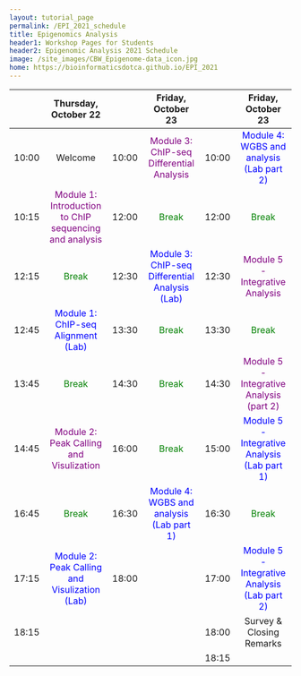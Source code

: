 ```yaml
---
layout: tutorial_page
permalink: /EPI_2021_schedule
title: Epigenomics Analysis
header1: Workshop Pages for Students
header2: Epigenomic Analysis 2021 Schedule
image: /site_images/CBW_Epigenome-data_icon.jpg
home: https://bioinformaticsdotca.github.io/EPI_2021
---
```


| | **Thursday, October 22** | | **Friday, October 23** || **Friday, October 23** |
| :---: | :---: | :---: | :---: | :---: | :---: |  
|	10:00	|	Welcome	|	10:00	|	<font color="purple">Module 3: ChIP-seq Differential Analysis</font>	|	10:00	|	<font color="blue">Module 4: WGBS and analysis (Lab part 2)</font>	|
|	10:15	|	<font color="purple">Module 1: Introduction to ChIP sequencing and analysis</font>	|	12:00	|	<font color="green">Break</font>	|	12:00	|	<font color="green">Break</font>	|
|	12:15	|	<font color="green">Break</font>	|	12:30	|	<font color="blue">Module 3: ChIP-seq Differential Analysis (Lab)</font>	|	12:30	|	<font color="purple">Module 5 - Integrative Analysis</font>	|
|	12:45	|	<font color="blue">Module 1: ChIP-seq Alignment (Lab)</font>	|	13:30	|	<font color="green">Break</font>	|	13:30	|	<font color="green">Break</font>	|
|	13:45	|	<font color="green">Break</font>	|	14:30	|	<font color="green">Break</font>	|	14:30	|	<font color="purple">Module 5 - Integrative Analysis (part 2)</font>	|
|	14:45	|	<font color="purple">Module 2: Peak Calling and Visulization</font>	|	16:00	|	<font color="green">Break</font>	|	15:00	|	<font color="blue">Module 5 - Integrative Analysis (Lab part 1)</font>	|
|	16:45	|	<font color="green">Break</font>	|	16:30	|	<font color="blue">Module 4: WGBS and analysis (Lab part 1)</font>	|	16:30	|	<font color="green">Break</font>	|
|	17:15	|	<font color="blue">Module 2: Peak Calling and Visulization (Lab)</font>	|	18:00	|		|	17:00	|	<font color="blue">Module 5 - Integrative Analysis (Lab part 2)</font>	|
|	18:15	|		|		|		|	18:00	|	Survey & Closing Remarks	|
|		|		|		|		|	18:15	|		|![image](https://user-images.githubusercontent.com/16926280/132864924-ad9191e0-b1ed-42b6-8bac-7b18d028c5be.png)

